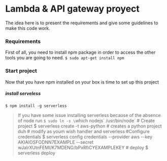 # Lambda & API gateway proyect

The idea here is to present the requirements and give some guidelines to make this code work.

### Requirements

First of all, you need to install npm package in order to access the other tools you are going to need.
`$ sudo apt-get install npm`

### Start project

Now that you have  npm installed on your box is time to set up this project

##### install serveless
`$ npm install -g serverless`

> If you have some issue installing serverless because of the absence of node run  `$ sudo ln -s \`which nodejs\` /usr/bin/node`
      # Create project
      $ serverless create -t aws-python # creates a python project duh
      # modify as youm wish handler and serverless
      #Configure credentials
      $ serverless config credentials --provider aws --key AKIAIOSFODNN7EXAMPLE --secret wJalrXUtnFEMI/K7MDENG/bPxRfiCYEXAMPLEKEY
       # deploy
        $ serverless deploy
